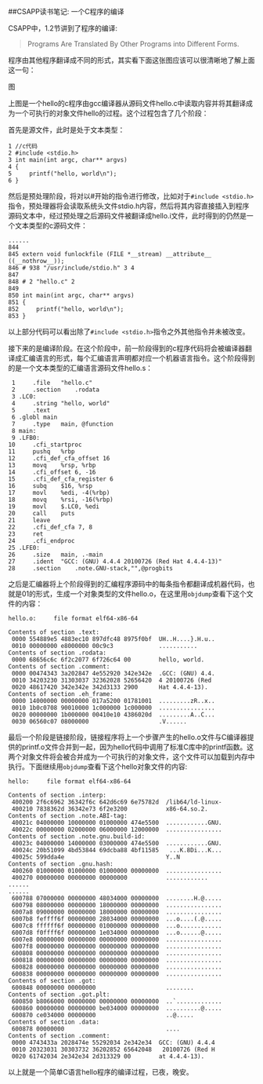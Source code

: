 ##CSAPP读书笔记: 一个C程序的编译

CSAPP中，1.2节讲到了程序的编译:

> Programs Are Translated By Other Programs into Different Forms.

程序由其他程序翻译成不同的形式，其实看下面这张图应该可以很清晰地了解上面这一句：

图

上图是一个hello的c程序由gcc编译器从源码文件hello.c中读取内容并将其翻译成为一个可执行的对象文件hello的过程。这个过程包含了几个阶段：

首先是源文件，此时是处于文本类型：
    
    1 //c代码
    2 #include <stdio.h>
    3 int main(int argc, char** argvs)
    4 {
    5     printf("hello, world\n");
    6 }

然后是预处理阶段，将对以#开始的指令进行修改，比如对于`#include <stdio.h>`指令，预处理器将会读取系统头文件stdio.h内容，然后将其内容直接插入到程序源码文本中，经过预处理之后源码文件被翻译成hello.i文件，此时得到的仍然是一个文本类型的c源码文件：

    ......
    844
    845 extern void funlockfile (FILE *__stream) __attribute__ ((__nothrow__));
    846 # 938 "/usr/include/stdio.h" 3 4
    847
    848 # 2 "hello.c" 2
    849
    850 int main(int argc, char** argvs)
    851 {
    852     printf("hello, world\n");
    853 }
    
以上部分代码可以看出除了`#include <stdio.h>`指令之外其他指令并未被改变。

接下来的是编译阶段。在这个阶段中，前一阶段得到的c程序代码将会被编译器翻译成汇编语言的形式，每个汇编语言声明都对应一个机器语言指令。这个阶段得到的是一个文本类型的汇编语言源码文件hello.s：

     1     .file   "hello.c"
     2     .section    .rodata
     3 .LC0:
     4     .string "hello, world"
     5     .text
     6 .globl main
     7     .type   main, @function
     8 main:
     9 .LFB0:
    10     .cfi_startproc
    11     pushq   %rbp
    12     .cfi_def_cfa_offset 16
    13     movq    %rsp, %rbp
    14     .cfi_offset 6, -16
    15     .cfi_def_cfa_register 6
    16     subq    $16, %rsp
    17     movl    %edi, -4(%rbp)
    18     movq    %rsi, -16(%rbp)
    19     movl    $.LC0, %edi
    20     call    puts
    21     leave
    22     .cfi_def_cfa 7, 8
    23     ret
    24     .cfi_endproc
    25 .LFE0:
    26     .size   main, .-main
    27     .ident  "GCC: (GNU) 4.4.4 20100726 (Red Hat 4.4.4-13)"
    28     .section    .note.GNU-stack,"",@progbits
    
之后是汇编器将上个阶段得到的汇编程序源码中的每条指令都翻译成机器代码，也就是01的形式，生成一个对象类型的文件hello.o，在这里用`objdump`查看下这个文件的内容：

    hello.o:     file format elf64-x86-64

    Contents of section .text:
     0000 554889e5 4883ec10 897dfc48 8975f0bf  UH..H....}.H.u..
     0010 00000000 e8000000 00c9c3             ...........
    Contents of section .rodata:
     0000 68656c6c 6f2c2077 6f726c64 00        hello, world.
    Contents of section .comment:
     0000 00474343 3a202847 4e552920 342e342e  .GCC: (GNU) 4.4.
     0010 34203230 31303037 32362028 52656420  4 20100726 (Red
     0020 48617420 342e342e 342d3133 2900      Hat 4.4.4-13).
    Contents of section .eh_frame:
     0000 14000000 00000000 017a5200 01781001  .........zR..x..
     0010 1b0c0708 90010000 1c000000 1c000000  ................
     0020 00000000 1b000000 00410e10 4386020d  .........A..C...
     0030 06560c07 08000000                    .V......

最后一个阶段是链接阶段，链接程序将上一个步骤产生的hello.o文件与C编译器提供的printf.o文件合并到一起，因为hello代码中调用了标准C库中的printf函数。这两个对象文件将会被合并成为一个可执行的对象文件，这个文件可以加载到内存中执行。下面继续用`objdump`查看下这个hello对象文件的内容:

    hello:     file format elf64-x86-64

    Contents of section .interp:
     400200 2f6c6962 36342f6c 642d6c69 6e75782d  /lib64/ld-linux-
     400210 7838362d 36342e73 6f2e3200           x86-64.so.2.
    Contents of section .note.ABI-tag:
     40021c 04000000 10000000 01000000 474e5500  ............GNU.
     40022c 00000000 02000000 06000000 12000000  ................
    Contents of section .note.gnu.build-id:
     40023c 04000000 14000000 03000000 474e5500  ............GNU.
     40024c 20b51099 4bd53844 69dcba88 4bf11585   ...K.8Di...K...
     40025c 599dda4e                             Y..N
    Contents of section .gnu.hash:
     400260 01000000 01000000 01000000 00000000  ................
     400270 00000000 00000000 00000000           ............
    ......
    ......
     600788 07000000 00000000 48034000 00000000  ........H.@.....
     600798 08000000 00000000 18000000 00000000  ................
     6007a8 09000000 00000000 18000000 00000000  ................
     6007b8 feffff6f 00000000 28034000 00000000  ...o....(.@.....
     6007c8 ffffff6f 00000000 01000000 00000000  ...o............
     6007d8 f0ffff6f 00000000 1e034000 00000000  ...o......@.....
     6007e8 00000000 00000000 00000000 00000000  ................
     6007f8 00000000 00000000 00000000 00000000  ................
     600808 00000000 00000000 00000000 00000000  ................
     600818 00000000 00000000 00000000 00000000  ................
     600828 00000000 00000000 00000000 00000000  ................
     600838 00000000 00000000 00000000 00000000  ................
    Contents of section .got:
     600848 00000000 00000000                    ........
    Contents of section .got.plt:
     600850 b8066000 00000000 00000000 00000000  ..`.............
     600860 00000000 00000000 be034000 00000000  ..........@.....
     600870 ce034000 00000000                    ..@.....
    Contents of section .data:
     600878 00000000                             ....
    Contents of section .comment:
     0000 4743433a 2028474e 55292034 2e342e34  GCC: (GNU) 4.4.4
     0010 20323031 30303732 36202852 65642048   20100726 (Red H
     0020 61742034 2e342e34 2d313329 00        at 4.4.4-13).
     
以上就是一个简单C语言hello程序的编译过程，已夜，晚安。

